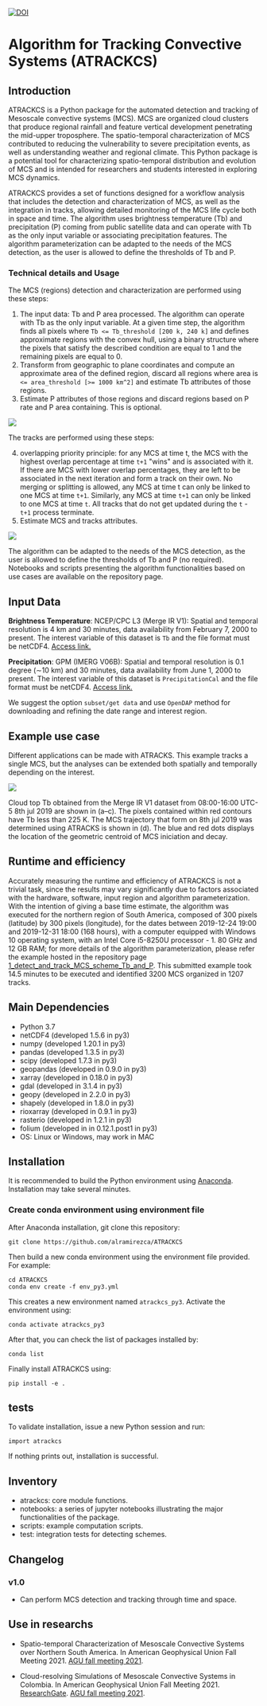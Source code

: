 [![DOI](https://zenodo.org/badge/479858216.svg)](https://zenodo.org/badge/latestdoi/479858216)

# Algorithm for Tracking Convective Systems (ATRACKCS)

## Introduction

ATRACKCS is a Python package for the automated detection and tracking of Mesoscale convective systems (MCS). MCS are organized cloud clusters that produce regional rainfall and feature vertical development penetrating the mid-upper troposphere. The spatio-temporal characterization of MCS contributed to reducing the vulnerability to severe precipitation events, as well as understanding weather and regional climate. This Python package is a potential tool for characterizing spatio-temporal distribution and evolution of MCS and is intended for researchers and students interested in exploring MCS dynamics. 

ATRACKCS provides a set of functions designed for a workflow analysis that includes the detection and characterization of MCS, as well as the integration in tracks, allowing detailed monitoring of the MCS life cycle both in space and time. The algorithm uses brightness temperature (Tb) and precipitation (P) coming from public satellite data and can operate with Tb as the only input variable or associating precipitation features. The algorithm parameterization can be adapted to the needs of the MCS detection, as the user is allowed to define the thresholds of Tb and P. 

### Technical details and Usage 

The MCS (regions) detection and characterization are performed using these steps: 

1. The input data: Tb and P area processed. The algorithm can operate with Tb as the only input variable. At a given time step, the algorithm finds all pixels where `Tb <= Tb_threshold [200 k, 240 k]` and defines approximate regions with the convex hull, using a binary structure where the pixels that satisfy the described condition are equal to 1 and the remaining pixels are equal to 0. 
2. Transform from geographic to plane coordinates and compute an approximate area of the defined region, discard all regions where area is `<= area_threshold [>= 1000 km^2]` and estimate Tb attributes of those regions.
3. Estimate P attributes of those regions and discard regions based on P rate and P area containing. This is optional.

![](joss/resume_atrackcs_1.png)

The tracks are performed using these steps:

4. overlapping priority principle: for any MCS at time t, the MCS with the highest overlap percentage at time `t+1` "wins" and is associated with it. If there are MCS with lower overlap percentages, they are left to be associated in the next iteration and form a track on their own.
No merging or splitting is allowed, any MCS at time t can only be linked to one MCS at time `t+1`. Similarly, any MCS at time `t+1` can only be linked to one MCS at time `t`. All tracks that do not get updated during the `t` - `t+1` process terminate. 
5. Estimate MCS and tracks attributes.

![](joss/resume_atrackcs_2.png)

The algorithm can be adapted to the needs of the MCS detection, as the user is allowed to define the thresholds of Tb and P (no required). Notebooks and scripts presenting the algorithm functionalities based on use cases are available on the repository page. 

## Input Data 

**Brightness Temperature**: NCEP/CPC L3 (Merge IR V1): Spatial and temporal resolution is 4 km and 30 minutes, data availability from February 7, 2000 to present. The interest variable of this dataset is `Tb` and the file format must be netCDF4. [Access link.](https://doi.org/10.5067/P4HZB9N27EKU/)

**Precipitation**: GPM (IMERG V06B): Spatial and temporal resolution is 0.1 degree (∼10 km) and 30 minutes, data availability from June 1, 2000 to present. The interest variable of this dataset is `PrecipitationCal` and the file format must be netCDF4. [Access link.](https://doi.org/10.5067/GPM/IMERG/3B-HH/06)

We suggest the option `subset/get data` and use `OpenDAP` method for downloading and refining the date range and interest region.

## Example use case
Different applications can be made with ATRACKS. This example tracks a single MCS, but the analyses can be extended both spatially and temporally depending on the interest.

![](joss/example_3.png)

Cloud top Tb obtained from the Merge IR V1 dataset from 08:00-16:00 UTC-5 8th jul 2019 are shown in (a–c). The pixels contained within red contours have Tb less than 225 K. The MCS trajectory that form on 8th jul 2019 was determined using ATRACKS is shown in (d). The blue and red dots displays the location of the geometric centroid of MCS iniciation and decay.

## Runtime and efficiency

Accurately measuring the runtime and efficiency of ATRACKCS is not a trivial task, since the results may vary significantly due to factors associated with the hardware, software, input region and algorithm parameterization. With the intention of giving a base time estimate, the algorithm was executed for the northern region of South America, composed of 300 pixels (latitude) by 300 pixels (longitude), for the dates between 2019-12-24 19:00 and 2019-12-31 18:00 (168 hours), with a computer equipped with Windows 10 operating system, with an Intel Core i5-8250U processor - 1. 80 GHz and 12 GB RAM; for more details of the algorithm parameterization, please refer the example hosted in the repository page [1_detect_and_track_MCS_scheme_Tb_and_P](https://github.com/alramirezca/ATRACKCS/blob/main/notebooks/1_detect_and_track_MCS_scheme_Tb_and_P.ipynb). This submitted example took 14.5 minutes to be executed and identified 3200 MCS organized in 1207 tracks.

## Main Dependencies

* Python 3.7
* netCDF4 (developed 1.5.6 in py3)
* numpy (developed 1.20.1 in py3)
* pandas (developed 1.3.5 in py3)
* scipy (developed 1.7.3 in py3)
* geopandas (developed in 0.9.0 in py3)
* xarray (developed in 0.18.0 in py3)
* gdal (developed in 3.1.4 in py3)
* geopy (developed in 2.2.0 in py3)
* shapely (developed in 1.8.0 in py3)
* rioxarray (developed in 0.9.1 in py3)
* rasterio (developed in 1.2.1 in py3)
* folium (developed in in 0.12.1.post1 in py3)
* OS: Linux or Windows, may work in MAC

## Installation

It is recommended to build the Python environment using [Anaconda](https://www.anaconda.com/distribution/). Installation may take several minutes.

### Create conda environment using environment file

After Anaconda installation, git clone this repository:

```
git clone https://github.com/alramirezca/ATRACKCS
```

Then build a new conda environment using the environment file provided. For example:

```
cd ATRACKCS
conda env create -f env_py3.yml
```

This creates a new environment named `atrackcs_py3`. Activate the environment using:

```
conda activate atrackcs_py3
```

After that, you can check the list of packages installed by:

```
conda list
```

Finally install ATRACKCS using:

```
pip install -e .
```
## tests

To validate installation, issue a new Python session and run:

```
import atrackcs
```

If nothing prints out, installation is successful.

## Inventory

* atrackcs: core module functions.
* notebooks: a series of jupyter notebooks illustrating the major functionalities of the package.
* scripts: example computation scripts. 
* test: integration tests for detecting schemes.

## Changelog

### v1.0

* Can perform MCS detection and tracking through time and space.

## Use in researchs

* Spatio-temporal Characterization of Mesoscale Convective Systems over Northern South America. In American Geophysical Union Fall Meeting 2021.
[AGU fall meeting 2021](https://agu.confex.com/agu/fm21/meetingapp.cgi/Paper/874852).

* Cloud-resolving Simulations of Mesoscale Convective Systems in Colombia. In American Geophysical Union Fall Meeting 2021.
[ResearchGate](https://www.researchgate.net/publication/357975142_Cloud-resolving_Simulations_of_Mesoscale_Convective_Systems_in_Colombia).
[AGU fall meeting 2021](https://agu.confex.com/agu/fm21/meetingapp.cgi/Paper/875417).

